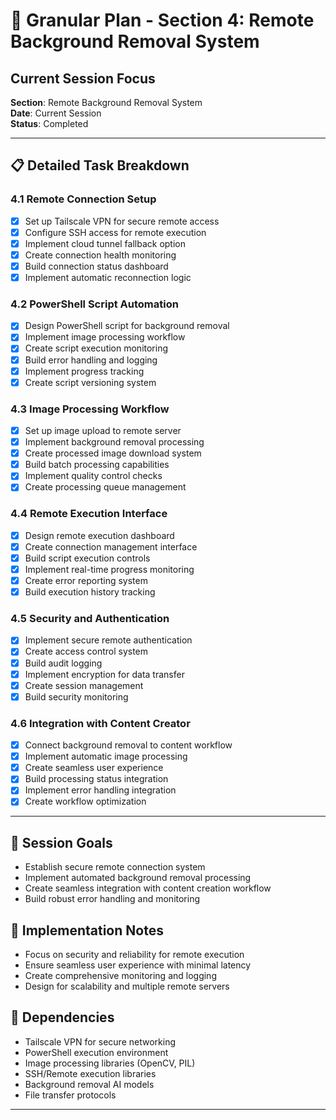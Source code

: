 # 🎯 Granular Plan - Section 4: Remote Background Removal System

## Current Session Focus
**Section**: Remote Background Removal System  
**Date**: Current Session  
**Status**: Completed

---

## 📋 Detailed Task Breakdown

### 4.1 Remote Connection Setup
- [x] Set up Tailscale VPN for secure remote access
- [x] Configure SSH access for remote execution
- [x] Implement cloud tunnel fallback option
- [x] Create connection health monitoring
- [x] Build connection status dashboard
- [x] Implement automatic reconnection logic

### 4.2 PowerShell Script Automation
- [x] Design PowerShell script for background removal
- [x] Implement image processing workflow
- [x] Create script execution monitoring
- [x] Build error handling and logging
- [x] Implement progress tracking
- [x] Create script versioning system

### 4.3 Image Processing Workflow
- [x] Set up image upload to remote server
- [x] Implement background removal processing
- [x] Create processed image download system
- [x] Build batch processing capabilities
- [x] Implement quality control checks
- [x] Create processing queue management

### 4.4 Remote Execution Interface
- [x] Design remote execution dashboard
- [x] Create connection management interface
- [x] Build script execution controls
- [x] Implement real-time progress monitoring
- [x] Create error reporting system
- [x] Build execution history tracking

### 4.5 Security and Authentication
- [x] Implement secure remote authentication
- [x] Create access control system
- [x] Build audit logging
- [x] Implement encryption for data transfer
- [x] Create session management
- [x] Build security monitoring

### 4.6 Integration with Content Creator
- [x] Connect background removal to content workflow
- [x] Implement automatic image processing
- [x] Create seamless user experience
- [x] Build processing status integration
- [x] Implement error handling integration
- [x] Create workflow optimization

---

## 🎯 Session Goals
- Establish secure remote connection system
- Implement automated background removal processing
- Create seamless integration with content creation workflow
- Build robust error handling and monitoring

## 📝 Implementation Notes
- Focus on security and reliability for remote execution
- Ensure seamless user experience with minimal latency
- Create comprehensive monitoring and logging
- Design for scalability and multiple remote servers

## 🔗 Dependencies
- Tailscale VPN for secure networking
- PowerShell execution environment
- Image processing libraries (OpenCV, PIL)
- SSH/Remote execution libraries
- Background removal AI models
- File transfer protocols

---
